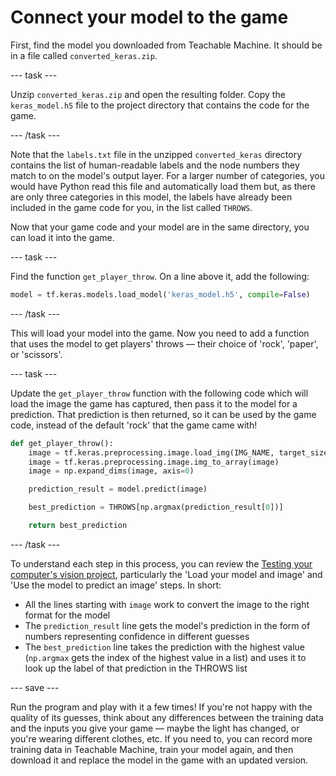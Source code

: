 # Connect your model to the game

First, find the model you downloaded from Teachable Machine. It should be in a file called `converted_keras.zip`.

--- task ---

Unzip `converted_keras.zip` and open the resulting folder. Copy the `keras_model.h5` file to the project directory that contains the code for the game.

--- /task ---

Note that the `labels.txt` file in the unzipped `converted_keras` directory contains the list of human-readable labels and the node numbers they match to on the model's output layer. For a larger number of categories, you would have Python read this file and automatically load them but, as there are only three categories in this model, the labels have already been included in the game code for you, in the list called `THROWS`.

Now that your game code and your model are in the same directory, you can load it into the game.

--- task ---

Find the function `get_player_throw`. On a line above it, add the following:

```python
model = tf.keras.models.load_model('keras_model.h5', compile=False)
```

--- /task ---

This will load your model into the game. Now you need to add a function that uses the model to get players' throws — their choice of 'rock', 'paper', or 'scissors'.

--- task ---

Update the `get_player_throw` function with the following code which will load the image the game has captured, then pass it to the model for a prediction. That prediction is then returned, so it can be used by the game code, instead of the default 'rock' that the game came with!

```python
def get_player_throw():
    image = tf.keras.preprocessing.image.load_img(IMG_NAME, target_size=(IMAGE_SIZE, IMAGE_SIZE))
    image = tf.keras.preprocessing.image.img_to_array(image)
    image = np.expand_dims(image, axis=0)

    prediction_result = model.predict(image)

    best_prediction = THROWS[np.argmax(prediction_result[0])]

    return best_prediction
```

--- /task ---

To understand each step in this process, you can review the [Testing your computer's vision project](https://projects.raspberrypi.org/en/projects/testing-vision/), particularly the 'Load your model and image' and 'Use the model to predict an image' steps. In short: 

  * All the lines starting with `image` work to convert the image to the right format for the model
  * The `prediction_result` line gets the model's prediction in the form of numbers representing confidence in different guesses
  * The `best_prediction` line takes the prediction with the highest value (`np.argmax` gets the index of the highest value in a list) and uses it to look up the label of that prediction in the THROWS list

--- save ---

Run the program and play with it a few times! If you're not happy with the quality of its guesses, think about any differences between the training data and the inputs you give your game — maybe the light has changed, or you're wearing different clothes, etc. If you need to, you can record more training data in Teachable Machine, train your model again, and then download it and replace the model in the game with an updated version.
